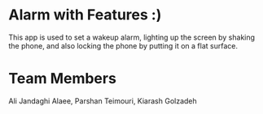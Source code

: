 # Alarm with Features :)
This app is used to set a wakeup alarm, lighting up the screen by shaking the phone, and also locking the phone by putting it on a flat surface.

# Team Members
Ali Jandaghi Alaee, Parshan Teimouri, Kiarash Golzadeh
